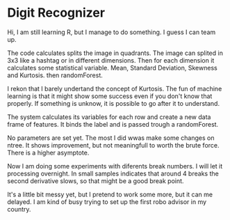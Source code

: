 # Digit Recognizer

Hi, I am still learning R, but I manage to do something. I guess I can team up.

The code calculates splits the image in quadrants. The image can splited in 3x3 like a hashtag or in different dimensions. Then for each dimension it calculates some statistical variable. Mean, Standard Deviation, Skewness and Kurtosis. then randomForest.

I rekon that I barely undertand the concept of Kurtosis. The fun of machine learning is that it might show some success even if you don't know that properly. If something is unknow, it is possible to go after it to understand.

The system calculates its variables for each row and create a new data frame of features. It binds the label and is passed trough a randomForest.

No parameters are set yet. The most I did wwas make some changes on ntree. It shows improvement, but not meaningfull to worth the brute force. There is a higher asymptote.

Now I am doing some experiments with diferents break numbers. I will let it processing overnight. In small samples indicates that around 4 breaks the second derivative slows, so that might be a good break point.

It's a little bit messy yet, but I pretend to work some more, but it can me delayed. I am kind of busy trying to set up the first robo advisor in my country.


